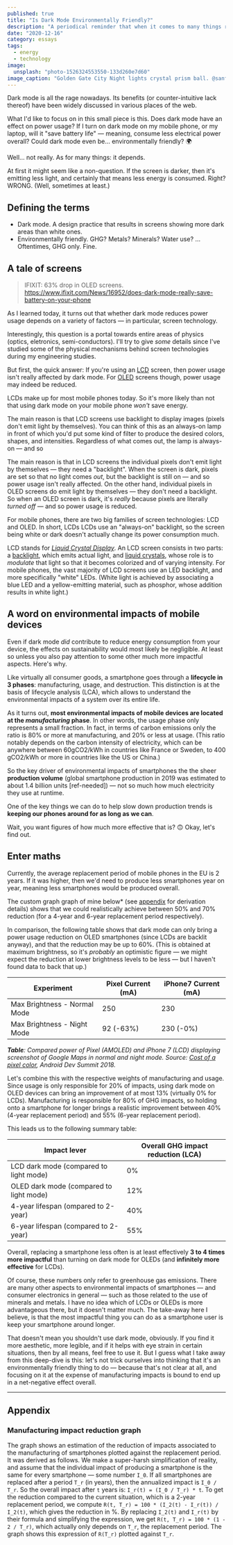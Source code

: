 ```yaml
---
published: true
title: "Is Dark Mode Environmentally Friendly?"
description: "A periodical reminder that when it comes to many things related to energy and sustainability, intuition and common sense may be fooling us."
date: "2020-12-16"
category: essays
tags:
  - energy
  - technology
image:
  unsplash: "photo-1526324553550-133d260e7d60"
image_caption: "Golden Gate City Night lights crystal prism ball. @sanfrancisco, unsplash.com."
---
```


Dark mode is all the rage nowadays. Its benefits (or counter-intuitive lack thereof) have been widely discussed in various places of the web.

What I'd like to focus on in this small piece is this. Does dark mode have an effect on power usage? If I turn on dark mode on my mobile phone, or my laptop, will it "save battery life" — meaning, consume less electrical power overall? Could dark mode even be… environmentally friendly? 🌍

Well… not really. As for many things: it depends.

At first it might seem like a non-question. If the screen is darker, then it's emitting less light, and certainly that means less energy is consumed. Right? WRONG. (Well, sometimes at least.)

## Defining the terms

* Dark mode. A design practice that results in screens showing more dark areas than white ones.
* Environmentally friendly. GHG? Metals? Minerals? Water use? … Oftentimes, GHG only. Fine.

## A tale of screens

> IFIXIT: 63% drop in OLED screens. https://www.ifixit.com/News/16952/does-dark-mode-really-save-battery-on-your-phone

As I learned today, it turns out that whether dark mode reduces power usage depends on a variety of factors — in particular, screen technology.

Interestingly, this question is a portal towards entire areas of physics (optics, eletronics, semi-conductors). I'll try to give _some_ details since I've studied some of the physical mechanisms behind screen technologies during my engineering studies.

But first, the quick answer: If you're using an [LCD](https://en.wikipedia.org/wiki/Liquid-crystal_display) screen, then power usage isn't really affected by dark mode. For [OLED](https://en.wikipedia.org/wiki/OLED) screens though, power usage may indeed be reduced.

LCDs make up for most mobile phones today. So it's more likely than not that using dark mode on your mobile phone _won't_ save energy.

The main reason is that LCD screens use backlight to display images (pixels don't emit light by themselves). You can think of this as an always-on lamp in front of which you'd put some kind of filter to produce the desired colors, shapes, and intensities. Regardless of what comes out, the lamp is always-on — and so

The main reason is that in LCD screens the individual pixels don't emit light by themselves — they need a "backlight". When the screen is dark, pixels are set so that no light comes _out_, but the backlight is still on — and so power usage isn't really affected. On the other hand, individual pixels in OLED screens do emit light by themselves — they don't need a backlight. So when an OLED screen is dark, it's _really_ because pixels are literally _turned off_ — and so power usage is reduced.

For mobile phones, there are two big families of screen technologies: LCD and OLED. In short, LCDs LCDs use an "always-on" backlight, so the screen being white or dark doesn't actually change its power consumption much.

LCD stands for [_Liquid Crystal Display_](https://en.wikipedia.org/wiki/Liquid-crystal_display). An LCD screen consists in two parts: a [backlight](https://en.wikipedia.org/wiki/Backlight), which emits actual light, and [liquid crystals](https://en.wikipedia.org/wiki/Liquid_crystal), whose role is to _modulate_ that light so that it becomes colorized and of varying intensity. For mobile phones, the vast majority of LCD screens use an LED backlight, and more specifically "white" LEDs. (White light is achieved by associating a blue LED and a yellow-emitting material, such as phosphor, whose addition results in white light.)

## A word on environmental impacts of mobile devices

Even if dark mode _did_ contribute to reduce energy consumption from your device, the effects on sustainability would most likely be negligible. At least so unless you also pay attention to some other much more impactful aspects. Here's why.

Like virtually all consumer goods, a smartphone goes through a **lifecycle in 3 phases**: manufacturing, usage, and destruction. This distinction is at the basis of lifecycle analysis (LCA), which allows to understand the environmental impacts of a system over its entire life.

As it turns out, **most environmental impacts of mobile devices are located at the _manufacturing_ phase**. In other words, the usage phase only represents a small fraction. In fact, in terms of carbon emissions only the ratio is 80% or more at manufacturing, and 20% or less at usage. (This ratio notably depends on the carbon intensity of electricity, which can be anywhere between 60gCO2/kWh in countries like France or Sweden, to 400 gCO2/kWh or more in countries like the US or China.)

So the key driver of environmental impacts of smartphones the the sheer **production volume** (global smartphone production in 2019 was estimated to about 1.4 billion units [ref-needed]) — not so much how much electricity they use at runtime.

One of the key things we can do to help slow down production trends is **keeping our phones around for as long as we can**.

Wait, you want figures of how much more effective that is? 🙃 Okay, let's find out.

## Enter maths

Currently, the average replacement period of mobile phones in the EU is 2 years. If it was higher, then we'd need to produce less smartphones year on year, meaning less smartphones would be produced overall.

The custom graph graph of mine below\* (see [appendix](#manufacturing-impact-reduction-graph) for derivation details) shows that we could realistically achieve between 50% and 70% reduction (for a 4-year and 6-year replacement period respectively).

In comparison, the following table shows that dark mode can only bring a power usage reduction on OLED smartphones (since LCDs are backlit anyway), and that the reduction may be up to 60%. (This is obtained at maximum brightness, so it's _probably_ an optimistic figure — we might expect the reduction at lower brightness levels to be less — but I haven't found data to back that up.)

| Experiment | Pixel Current (mA) | iPhone7 Current (mA)|
|---|---|---|
| Max Brightness - Normal Mode | 250 | 230 |
| Max Brightness - Night Mode | 92 (-63%) | 230 (-0%) |

_**Table**: Compared power of Pixel (AMOLED) and iPhone 7 (LCD) displaying screenshot of Google Maps in normal and night mode. Source: [Cost of a pixel color](https://www.youtube.com/watch?v=N_6sPd0Jd3g&t=4m0s), Android Dev Summit 2018._

Let's combine this with the respective weights of manufacturing and usage. Since usage is only responsible for 20% of impacts, using dark mode on OLED devices can bring an improvement of at most 13% (virtually 0% for LCDs). Manufacturing is responsible for 80% of GHG impacts, so holding onto a smartphone for longer brings a realistic improvement between 40% (4-year replacement period) and 55% (6-year replacement period).

This leads us to the following summary table:

| Impact lever | Overall GHG impact reduction (LCA) |
|---|---|
| LCD dark mode (compared to light mode) | 0% |
| OLED dark mode (compared to light mode) | 12% |
| 4-year lifespan (ompared to 2-year) | 40% |
| 6-year lifespan (compared to 2-year) | 55% |

Overall, replacing a smartphone less often is at least effectively **3 to 4 times more impactful** than turning on dark mode for OLEDs (and **infinitely more effective** for LCDs).

Of course, these numbers only refer to greenhouse gas emissions. There are many other aspects to environmental impacts of smartphones — and consumer electronics in general — such as those related to the use of minerals and metals. I have no idea which of LCDs or OLEDs is more advantageous there, but it doesn't matter much. The take-away here I believe, is that the most impactful thing you can do as a smartphone user is keep your smartphone around longer.

That doesn't mean you shouldn't use dark mode, obviously. If you find it more aesthetic, more legible, and if it helps with eye strain in certain situations, then by all means, feel free to use it. But I guess what I take away from this deep-dive is this: let's not trick ourselves into thinking that it's an environmentally friendly thing to do — because that's not clear at all, and focusing on it at the expense of manufacturing impacts is bound to end up in a net-negative effect overall.

---

## Appendix

### Manufacturing impact reduction graph

The graph shows an estimation of the reduction of impacts associated to the manufacturing of smartphones plotted against the replacement period. It was derived as follows. We make a super-harsh simplification of reality, and assume that the individual impact of producing a smartphone is the same for every smartphone — some number `I_0`. If all smartphones are replaced after a period `T_r` (in years), then the annualized impact is `I_0 / T_r`. So the overall impact after `t` years is: `I_r(t) = (I_0 / T_r) * t`. To get the reduction compared to the current situation, which is a 2-year replacement period, we compute `R(t, T_r) = 100 * (I_2(t) - I_r(t)) / I_2(t)`, which gives the reduction in %. By replacing `I_2(t)` and `I_r(t)` by their formula and simplifying the expression, we get `R(t, T_r) = 100 * (1 - 2 / T_r)`, which actually only depends on `T_r`, the replacement period. The graph shows this expression of `R(T_r)` plotted against `T_r`.
